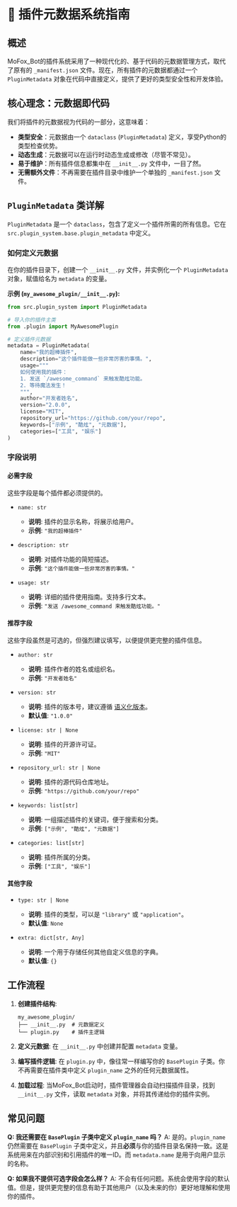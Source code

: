 # 🧬 插件元数据系统指南

## 概述

MoFox_Bot的插件系统采用了一种现代化的、基于代码的元数据管理方式，取代了原有的 `_manifest.json` 文件。现在，所有插件的元数据都通过一个 `PluginMetadata` 对象在代码中直接定义，提供了更好的类型安全性和开发体验。

## 核心理念：元数据即代码

我们将插件的元数据视为代码的一部分，这意味着：

- **类型安全**：元数据由一个 `dataclass` (`PluginMetadata`) 定义，享受Python的类型检查优势。
- **动态生成**：元数据可以在运行时动态生成或修改（尽管不常见）。
- **易于维护**：所有插件信息都集中在 `__init__.py` 文件中，一目了然。
- **无需额外文件**：不再需要在插件目录中维护一个单独的 `_manifest.json` 文件。

## `PluginMetadata` 类详解

`PluginMetadata` 是一个 `dataclass`，包含了定义一个插件所需的所有信息。它在 `src.plugin_system.base.plugin_metadata` 中定义。

### 如何定义元数据

在你的插件目录下，创建一个 `__init__.py` 文件，并实例化一个 `PluginMetadata` 对象，赋值给名为 `metadata` 的变量。

**示例 (`my_awesome_plugin/__init__.py`):**

```python
from src.plugin_system import PluginMetadata

# 导入你的插件主类
from .plugin import MyAwesomePlugin

# 定义插件元数据
metadata = PluginMetadata(
    name="我的超棒插件",
    description="这个插件能做一些非常厉害的事情。",
    usage="""
    如何使用我的插件：
    1. 发送 `/awesome_command` 来触发酷炫功能。
    2. 等待魔法发生！
    """,
    author="开发者姓名",
    version="2.0.0",
    license="MIT",
    repository_url="https://github.com/your/repo",
    keywords=["示例", "酷炫", "元数据"],
    categories=["工具", "娱乐"]
)
```

### 字段说明

#### 必需字段

这些字段是每个插件都必须提供的。

- `name: str`
  - **说明**: 插件的显示名称，将展示给用户。
  - **示例**: `"我的超棒插件"`

- `description: str`
  - **说明**: 对插件功能的简短描述。
  - **示例**: `"这个插件能做一些非常厉害的事情。"`

- `usage: str`
  - **说明**: 详细的插件使用指南。支持多行文本。
  - **示例**: `"发送 /awesome_command 来触发酷炫功能。"`

#### 推荐字段

这些字段虽然是可选的，但强烈建议填写，以便提供更完整的插件信息。

- `author: str`
  - **说明**: 插件作者的姓名或组织名。
  - **示例**: `"开发者姓名"`

- `version: str`
  - **说明**: 插件的版本号，建议遵循 [语义化版本](https://semver.org/lang/zh-CN/)。
  - **默认值**: `"1.0.0"`

- `license: str | None`
  - **说明**: 插件的开源许可证。
  - **示例**: `"MIT"`

- `repository_url: str | None`
  - **说明**: 插件的源代码仓库地址。
  - **示例**: `"https://github.com/your/repo"`

- `keywords: list[str]`
  - **说明**: 一组描述插件的关键词，便于搜索和分类。
  - **示例**: `["示例", "酷炫", "元数据"]`

- `categories: list[str]`
  - **说明**: 插件所属的分类。
  - **示例**: `["工具", "娱乐"]`

#### 其他字段

- `type: str | None`
  - **说明**: 插件的类型，可以是 `"library"` 或 `"application"`。
  - **默认值**: `None`

- `extra: dict[str, Any]`
  - **说明**: 一个用于存储任何其他自定义信息的字典。
  - **默认值**: `{}`

## 工作流程

1.  **创建插件结构**:
    ```
    my_awesome_plugin/
    ├── __init__.py  # 元数据定义
    └── plugin.py    # 插件主逻辑
    ```

2.  **定义元数据**: 在 `__init__.py` 中创建并配置 `metadata` 变量。

3.  **编写插件逻辑**: 在 `plugin.py` 中，像往常一样编写你的 `BasePlugin` 子类。你不再需要在插件类中定义 `plugin_name` 之外的任何元数据属性。

4.  **加载过程**: 当MoFox_Bot启动时，插件管理器会自动扫描插件目录，找到 `__init__.py` 文件，读取 `metadata` 对象，并将其传递给你的插件实例。

## 常见问题

**Q: 我还需要在 `BasePlugin` 子类中定义 `plugin_name` 吗？**
A: 是的。`plugin_name` 仍然需要在 `BasePlugin` 子类中定义，并且**必须**与你的插件目录名保持一致。这是系统用来在内部识别和引用插件的唯一ID。而 `metadata.name` 是用于向用户显示的名称。

**Q: 如果我不提供可选字段会怎么样？**
A: 不会有任何问题。系统会使用字段的默认值。但是，提供更完整的信息有助于其他用户（以及未来的你）更好地理解和使用你的插件。
